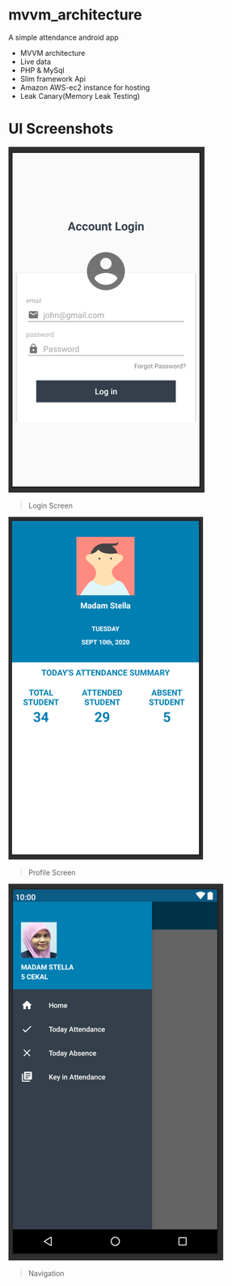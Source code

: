 # mvvm_architecture
A simple attendance android app 
- MVVM architecture 
- Live data
- PHP & MySql
- Slim framework Api
- Amazon AWS-ec2 instance for hosting
- Leak Canary(Memory Leak Testing)

# UI Screenshots

![Login Screen](https://github.com/Vasanthakumar95/mvvm_architecture/blob/main/mvvm/login.PNG)
> Login Screen

![Profile Screen](https://github.com/Vasanthakumar95/mvvm_architecture/blob/main/mvvm/profile_landing.PNG)
> Profile Screen

![Navigation](https://github.com/Vasanthakumar95/mvvm_architecture/blob/main/mvvm/sidenav.PNG)
> Navigation
